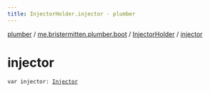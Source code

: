 ```yaml
---
title: InjectorHolder.injector - plumber
---
```


[plumber](../../index.html) / [me.bristermitten.plumber.boot](../index.html) / [InjectorHolder](index.html) / [injector](./injector.html)

# injector

`var injector: `[`Injector`](https://google.github.io/guice/api-docs/latest/javadoc/com/google/inject/Injector.html)